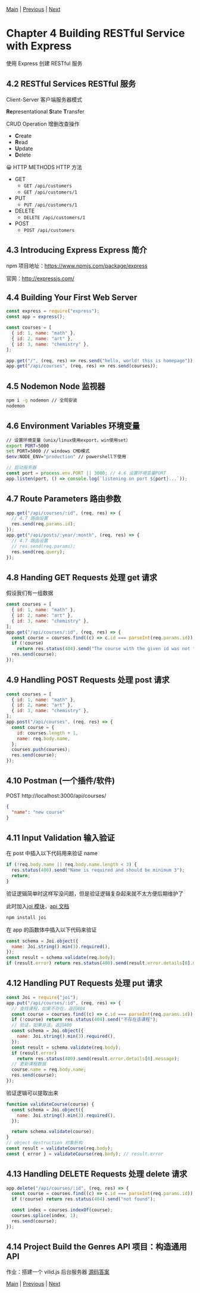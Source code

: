 [Main](../../README.md) | [Previous](../chapter3/README.md) | [Next](../chapter5/README.md)

# Chapter 4 Building RESTful Service with Express

使用 Express 创建 RESTful 服务

## 4.2 RESTful Services RESTful 服务

Client-Server 客户端服务器模式

**Re**presentational **S**tate **T**ransfer

CRUD Operation 增删改查操作

- **C**reate
- **R**ead
- **U**pdate
- **D**elete

😀
HTTP METHODS HTTP 方法

- GET
  - `GET /api/customers`
  - `GET /api/customers/1`
- PUT
  - `PUT /api/customers/1`
- DELETE
  - `DELETE /api/customers/1`
- POST
  - `POST /api/customers`

## 4.3 Introducing Express Express 简介

npm 项目地址：https://www.npmjs.com/package/express

官网：http://expressjs.com/

## 4.4 Building Your First Web Server

```javascript
const express = require("express");
const app = express();

const courses = [
  { id: 1, name: "math" },
  { id: 2, name: "art" },
  { id: 3, name: "chemistry" },
];

app.get("/", (req, res) => res.send("hello, world! this is homepage"));
app.get("/api/courses", (req, res) => res.send(courses));
```

## 4.5 Nodemon Node 监视器

```bash
npm i -g nodemon // 全局安装
nodemon
```

## 4.6 Environment Variables 环境变量

```bash
// 设置环境变量（unix/linux使用export，win使用set）
export PORT=5000
set PORT=5000 // windows CMD模式
$env:NODE_ENV="production" // powershell下使用
```

```javascript
// 启动服务器
const port = process.env.PORT || 3000; // 4.6 设置环境变量PORT
app.listen(port, () => console.log(`listening on port ${port}...`));
```

## 4.7 Route Parameters 路由参数

```javascript
app.get("/api/courses/:id", (req, res) => {
  // 4.7 路由设置
  res.send(req.params.id);
});
app.get("/api/posts/:year/:month", (req, res) => {
  // 4.7 路由设置
  // res.send(req.params);
  res.send(req.query);
});
```

## 4.8 Handing GET Requests 处理 get 请求

假设我们有一组数据

```javascript
const courses = [
  { id: 1, name: "math" },
  { id: 2, name: "art" },
  { id: 3, name: "chemistry" },
];
app.get("/api/courses/:id", (req, res) => {
  const course = courses.find((c) => c.id === parseInt(req.params.id));
  if (!course)
    return res.status(404).send("The course with the given id was not found");
  res.send(course);
});
```

## 4.9 Handling POST Requests 处理 post 请求

```javascript
const courses = [
  { id: 1, name: "math" },
  { id: 2, name: "art" },
  { id: 3, name: "chemistry" },
];
app.post("/api/courses", (req, res) => {
  const course = {
    id: courses.length + 1,
    name: req.body.name,
  };
  courses.push(courses);
  res.send(course);
});
```

## 4.10 Postman (一个插件/软件)

POST http://localhost:3000/api/courses/

```json
{
  "name": "new course"
}
```

## 4.11 Input Validation 输入验证

在 post 中插入以下代码用来验证 name

```javascript
if (!req.body.name || req.body.name.length < 3) {
  res.status(400).send("Name is required and should be minimum 3");
  return;
}
```

验证逻辑简单时这样写没问题，但是验证逻辑复杂起来就不太方便后期维护了

此时加入[joi 模块](https://www.npmjs.com/package/joi)，[api 文档](https://joi.dev/api/)

```bash
npm install joi
```

在 app 的函数体中插入以下代码来验证

```javascript
const schema = Joi.object({
  name: Joi.string().min(3).required(),
});
const result = schema.validate(req.body);
if (result.error) return res.status(400).send(result.error.details[0].message);
```

## 4.12 Handling PUT Requests 处理 put 请求

```javascript
const Joi = require("joi");
app.put("/api/courses/:id", (req, res) => {
  // 查找课程，如果不存在，返回404
  const course = courses.find((c) => c.id === parseInt(req.params.id));
  if (!course) return res.status(404).send("不存在该课程");
  // 验证，如果非法，返回400
  const schema = Joi.object({
    name: Joi.string().min(3).required(),
  });
  const result = schema.validate(req.body);
  if (result.error)
    return res.status(400).send(result.error.details[0].message);
  // 更新课程数据
  course.name = req.body.name;
  res.send(course);
});
```

验证逻辑可以提取出来

```javascript
function validateCourse(course) {
  const schema = Joi.object({
    name: Joi.string().min(3).required(),
  });

  return schema.validate(course);
}
// object destruction 对象析构
const result = validateCourse(req.body);
const { error } = validateCourse(req.body); // result.error
```

## 4.13 Handling DELETE Requests 处理 delete 请求

```javascript
app.delete("/api/courses/:id", (req, res) => {
  const course = courses.find((c) => c.id === parseInt(req.params.id));
  if (!course) return res.status(404).send("not found");

  const index = courses.indexOf(course);
  courses.splice(index, 1);
  res.send(course);
});
```

## 4.14 Project Build the Genres API 项目：构造通用 API

作业：搭建一个 vilid.js 后台服务器
[源码答案](vidly.js)

[Main](../../README.md) | [Previous](../chapter3/README.md) | [Next](../chapter5/README.md)
